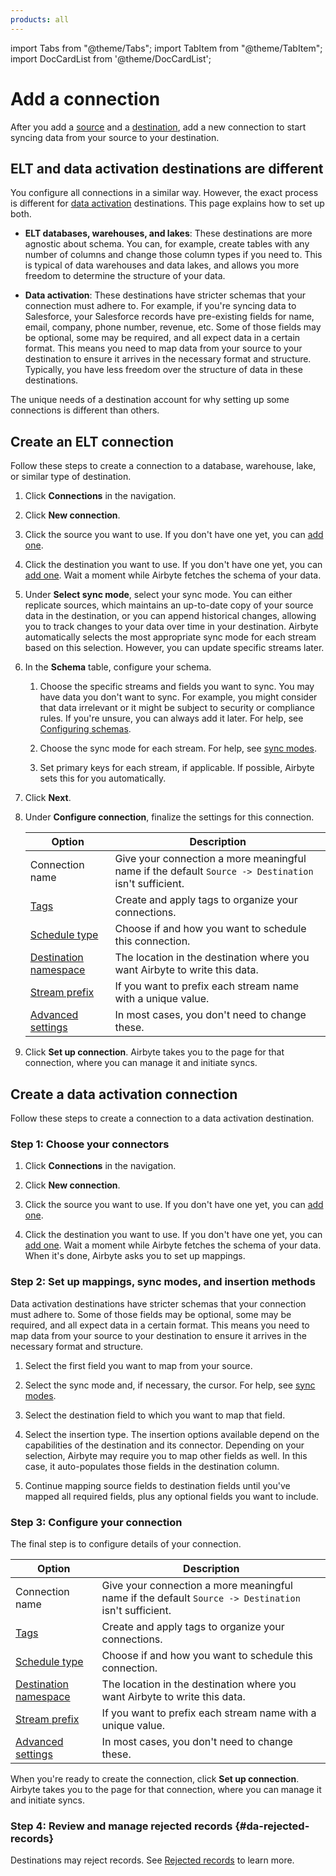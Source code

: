 ```yaml
---
products: all
---
```


import Tabs from "@theme/Tabs";
import TabItem from "@theme/TabItem";
import DocCardList from '@theme/DocCardList';

# Add a connection

After you add a [source](../using-airbyte/getting-started/add-a-source) and a [destination](../using-airbyte/getting-started/add-a-destination), add a new connection to start syncing data from your source to your destination.

## ELT and data activation destinations are different

You configure all connections in a similar way. However, the exact process is different for [data activation](elt-data-activation) destinations. This page explains how to set up both.

- **ELT databases, warehouses, and lakes**: These destinations are more agnostic about schema. You can, for example, create tables with any number of columns and change those column types if you need to. This is typical of data warehouses and data lakes, and allows you more freedom to determine the structure of your data.

- **Data activation**: These destinations have stricter schemas that your connection must adhere to. For example, if you're syncing data to Salesforce, your Salesforce records have pre-existing fields for name, email, company, phone number, revenue, etc. Some of those fields may be optional, some may be required, and all expect data in a certain format. This means you need to map data from your source to your destination to ensure it arrives in the necessary format and structure. Typically, you have less freedom over the structure of data in these destinations.

The unique needs of a destination account for why setting up some connections is different than others.

## Create an ELT connection

Follow these steps to create a connection to a database, warehouse, lake, or similar type of destination.

1. Click **Connections** in the navigation.

2. Click **New connection**.

3. Click the source you want to use. If you don't have one yet, you can [add one](../using-airbyte/getting-started/add-a-source).

4. Click the destination you want to use. If you don't have one yet, you can [add one](../using-airbyte/getting-started/add-a-destination). Wait a moment while Airbyte fetches the schema of your data.

5. Under **Select sync mode**, select your sync mode. You can either replicate sources, which maintains an up-to-date copy of your source data in the destination, or you can append historical changes, allowing you to track changes to your data over time in your destination. Airbyte automatically selects the most appropriate sync mode for each stream based on this selection. However, you can update specific streams later.

6. In the **Schema** table, configure your schema. 

    1. Choose the specific streams and fields you want to sync. You may have data you don't want to sync. For example, you might consider that data irrelevant or it might be subject to security or compliance rules. If you're unsure, you can always add it later. For help, see [Configuring schemas](../using-airbyte/configuring-schema).

    2. Choose the sync mode for each stream. For help, see [sync modes](/platform/using-airbyte/core-concepts/sync-modes/).

    3. Set primary keys for each stream, if applicable. If possible, Airbyte sets this for you automatically.

7. Click **Next**.

8. Under **Configure connection**, finalize the settings for this connection.

    | Option                                                             | Description                                                                                          |
    | ------------------------------------------------------------------ | ---------------------------------------------------------------------------------------------------- |
    | Connection name                                                    | Give your connection a more meaningful name if the default `Source -> Destination` isn't sufficient.  |
    | [Tags](../using-airbyte/tagging)                                   | Create and apply tags to organize your connections.                                                  |
    | [Schedule type](../using-airbyte/core-concepts/sync-schedules)     | Choose if and how you want to schedule this connection.                                              |
    | [Destination namespace](../using-airbyte/core-concepts/namespaces) | The location in the destination where you want Airbyte to write this data.                           |
    | [Stream prefix](../using-airbyte/configuring-schema)                 | If you want to prefix each stream name with a unique value.                                           |
    | [Advanced settings](../using-airbyte/schema-change-management)     | In most cases, you don't need to change these.                                                       |

9. Click **Set up connection**. Airbyte takes you to the page for that connection, where you can manage it and initiate syncs.

## Create a data activation connection

Follow these steps to create a connection to a data activation destination.

### Step 1: Choose your connectors

1. Click **Connections** in the navigation.

2. Click **New connection**.

3. Click the source you want to use. If you don't have one yet, you can [add one](../using-airbyte/getting-started/add-a-source).

4. Click the destination you want to use. If you don't have one yet, you can [add one](../using-airbyte/getting-started/add-a-destination). Wait a moment while Airbyte fetches the schema of your data. When it's done, Airbyte asks you to set up mappings.

### Step 2: Set up mappings, sync modes, and insertion methods

Data activation destinations have stricter schemas that your connection must adhere to. Some of those fields may be optional, some may be required, and all expect data in a certain format. This means you need to map data from your source to your destination to ensure it arrives in the necessary format and structure.

1. Select the first field you want to map from your source.

2. Select the sync mode and, if necessary, the cursor. For help, see [sync modes](/platform/using-airbyte/core-concepts/sync-modes/).

3. Select the destination field to which you want to map that field.

4. Select the insertion type. The insertion options available depend on the capabilities of the destination and its connector. Depending on your selection, Airbyte may require you to map other fields as well. In this case, it auto-populates those fields in the destination column.

5. Continue mapping source fields to destination fields until you've mapped all required fields, plus any optional fields you want to include.

### Step 3: Configure your connection

The final step is to configure details of your connection.

| Option                                                             | Description                                                                                          |
| ------------------------------------------------------------------ | ---------------------------------------------------------------------------------------------------- |
| Connection name                                                    | Give your connection a more meaningful name if the default `Source -> Destination` isn't sufficient.  |
| [Tags](../using-airbyte/tagging)                                   | Create and apply tags to organize your connections.                                                  |
| [Schedule type](../using-airbyte/core-concepts/sync-schedules)     | Choose if and how you want to schedule this connection.                                              |
| [Destination namespace](../using-airbyte/core-concepts/namespaces) | The location in the destination where you want Airbyte to write this data.                           |
| [Stream prefix](../using-airbyte/configuring-schema)                 | If you want to prefix each stream name with a unique value.                                           |
| [Advanced settings](../using-airbyte/schema-change-management)     | In most cases, you don't need to change these.                                                       |

When you're ready to create the connection, click **Set up connection**. Airbyte takes you to the page for that connection, where you can manage it and initiate syncs.

### Step 4: Review and manage rejected records {#da-rejected-records}

Destinations may reject records. See [Rejected records](rejected-records) to learn more.

